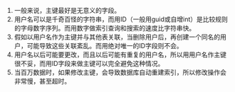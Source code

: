 1. 一般来说，主键最好是无意义的字段。
2. 用户名可以是千奇百怪的字符串，而用ID（一般用guid或自增int）是比较规则的字母数字序列。而用数字做索引查询和搜索的速度比字符串快。
3. 假如以用户名作为主键并与其他表关联，当删除用户后，再创建一个同名的用户，可能导致这些关联紊乱。而用绝对唯一的ID字段则不会。
4. 用户名以后可能要更改，而且以后可能有重复的用户名，所以用用户名作主键很不妥，而用ID字段来做主键可以完全避免这种情况。
5. 当百万数据时，如果修改主键，会导致数据库自动重建索引，所以修改操作会非常慢，甚至超时。
<!--stackedit_data:
eyJoaXN0b3J5IjpbLTE2MjMyNDM4MzUsLTIwOTEyOTEwNDksMT
MyMDcxNDQ4OCwtNDgwODE2MTI5LDE5OTI3ODg4MiwxOTQyNjM4
MzgxXX0=
-->